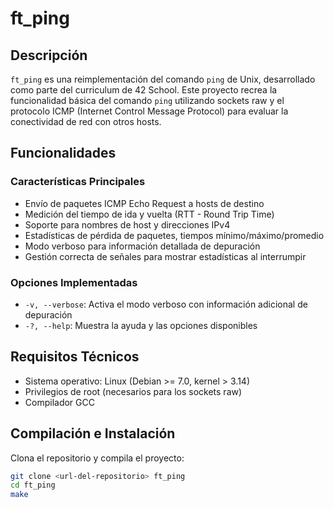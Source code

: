 # ft_ping

## Descripción
`ft_ping` es una reimplementación del comando `ping` de Unix, desarrollado como parte del curriculum de 42 School. Este proyecto recrea la funcionalidad básica del comando `ping` utilizando sockets raw y el protocolo ICMP (Internet Control Message Protocol) para evaluar la conectividad de red con otros hosts.

## Funcionalidades

### Características Principales
- Envío de paquetes ICMP Echo Request a hosts de destino
- Medición del tiempo de ida y vuelta (RTT - Round Trip Time)
- Soporte para nombres de host y direcciones IPv4
- Estadísticas de pérdida de paquetes, tiempos mínimo/máximo/promedio
- Modo verboso para información detallada de depuración
- Gestión correcta de señales para mostrar estadísticas al interrumpir

### Opciones Implementadas
- `-v, --verbose`: Activa el modo verboso con información adicional de depuración
- `-?, --help`: Muestra la ayuda y las opciones disponibles

## Requisitos Técnicos
- Sistema operativo: Linux (Debian >= 7.0, kernel > 3.14)
- Privilegios de root (necesarios para los sockets raw)
- Compilador GCC

## Compilación e Instalación
Clona el repositorio y compila el proyecto:

```bash
git clone <url-del-repositorio> ft_ping
cd ft_ping
make
